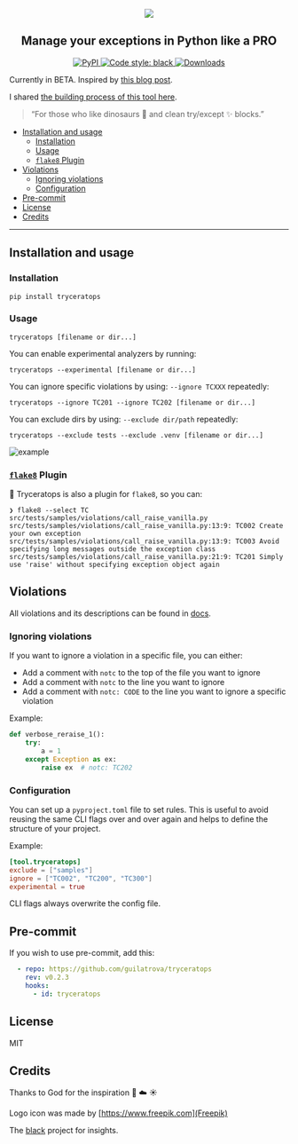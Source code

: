 <p align="center">
    <img src="https://raw.githubusercontent.com/guilatrova/tryceratops/main/img/logo.png">
</p>

<h2 align="center">Manage your exceptions in Python like a PRO</h2>

<p align="center">
  <a href="https://pypi.org/project/tryceratops/">
    <img alt="PyPI" src="https://img.shields.io/pypi/v/tryceratops">
  </a>
  <a href="https://github.com/psf/black">
    <img alt="Code style: black" src="https://img.shields.io/badge/code%20style-black-000000.svg">
  </a>
  <a href="https://pepy.tech/project/tryceratops/">
    <img alt="Downloads" src="https://static.pepy.tech/personalized-badge/tryceratops?period=total&units=international_system&left_color=grey&right_color=blue&left_text=%F0%9F%A6%96%20Downloads">
  </a>

</p>

Currently in BETA.
Inspired by [this blog post](https://blog.guilatrova.dev/handling-exceptions-in-python-like-a-pro/).

I shared [the building process of this tool here](https://blog.guilatrova.dev/project-tryceratops/).

> “For those who like dinosaurs 🦖 and clean try/except ✨ blocks.”

- [Installation and usage](#installation-and-usage)
  - [Installation](#installation)
  - [Usage](#usage)
  - [`flake8` Plugin](#flake8-plugin)
- [Violations](#violations)
  - [Ignoring violations](#ignoring-violations)
  - [Configuration](#configuration)
- [Pre-commit](#pre-commit)
- [License](#license)
- [Credits](#credits)

---

## Installation and usage

### Installation

```
pip install tryceratops
```

### Usage

```
tryceratops [filename or dir...]
```

You can enable experimental analyzers by running:

```
tryceratops --experimental [filename or dir...]
```

You can ignore specific violations by using: `--ignore TCXXX` repeatedly:

```
tryceratops --ignore TC201 --ignore TC202 [filename or dir...]
```

You can exclude dirs by using: `--exclude dir/path` repeatedly:

```
tryceratops --exclude tests --exclude .venv [filename or dir...]
```

![example](https://raw.githubusercontent.com/guilatrova/tryceratops/main/img/tryceratops-example2.gif)

### [`flake8`](https://github.com/PyCQA/flake8) Plugin

🦖 Tryceratops is also a plugin for `flake8`, so you can:

```
❯ flake8 --select TC src/tests/samples/violations/call_raise_vanilla.py
src/tests/samples/violations/call_raise_vanilla.py:13:9: TC002 Create your own exception
src/tests/samples/violations/call_raise_vanilla.py:13:9: TC003 Avoid specifying long messages outside the exception class
src/tests/samples/violations/call_raise_vanilla.py:21:9: TC201 Simply use 'raise' without specifying exception object again
```

## Violations

All violations and its descriptions can be found in [docs](https://github.com/guilatrova/tryceratops/tree/main/docs/violations).

### Ignoring violations

If you want to ignore a violation in a specific file, you can either:

- Add a comment with `notc` to the top of the file you want to ignore
- Add a comment with `notc` to the line you want to ignore
- Add a comment with `notc: CODE` to the line you want to ignore a specific violation

Example:

```py
def verbose_reraise_1():
    try:
        a = 1
    except Exception as ex:
        raise ex  # notc: TC202
```

### Configuration

You can set up a `pyproject.toml` file to set rules.
This is useful to avoid reusing the same CLI flags over and over again and helps to define the structure of your project.

Example:

```toml
[tool.tryceratops]
exclude = ["samples"]
ignore = ["TC002", "TC200", "TC300"]
experimental = true
```

CLI flags always overwrite the config file.

## Pre-commit

If you wish to use pre-commit, add this:

```yaml
  - repo: https://github.com/guilatrova/tryceratops
    rev: v0.2.3
    hooks:
      - id: tryceratops
```

## License

MIT

## Credits

Thanks to God for the inspiration 🙌 ☁️ ☀️

Logo icon was made by [https://www.freepik.com](Freepik)

The [black](https://github.com/psf/black) project for insights.
